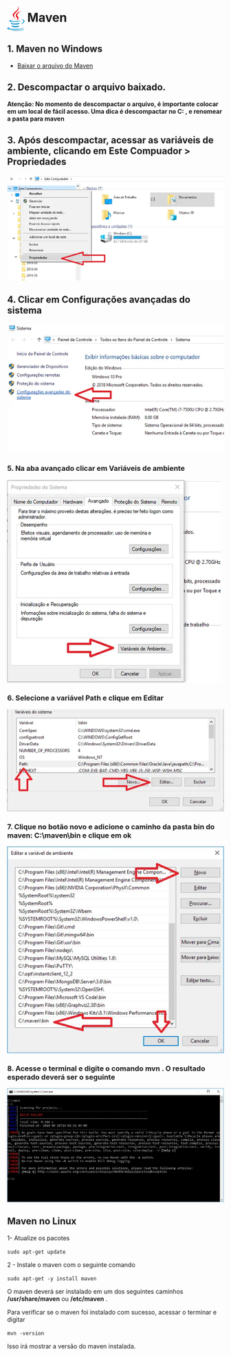 <h1>
    <a href="https://github.com/elizabetefabri">
     <img align="center" width="40px" src="../../.github/JAVA.png"></a>
    <span>Maven</span>
</h1>

## 1. Maven no Windows
- [Baixar o arquivo do Maven](https://dlcdn.apache.org/maven/maven-3/3.9.5/binaries/apache-maven-3.9.5-bin.zip)

## 2. Descompactar o arquivo baixado. 

**Atenção: No momento de descompactar o arquivo, é importante colocar em um local de fácil acesso. Uma dica é descompactar no C: , e renomear  a pasta para maven**

## 3. Após descompactar, acessar as variáveis de ambiente, clicando em **Este Compuador > Propriedades**
![App Screenshot](./img/img-11.png)

## 4. Clicar em Configurações avançadas do sistema
![App Screenshot](./img/img-12.png)

### 5. Na aba avançado clicar em Variáveis de ambiente
![App Screenshot](./img/img-13.png)

### 6. Selecione a variável Path e clique em Editar
![App Screenshot](./img/img-14.png)

### 7. Clique no botão novo e adicione o caminho da pasta bin do maven: C:\maven\bin  e clique em ok
![App Screenshot](./img/img-15.png)

### 8. Acesse o terminal e digite o comando mvn . O resultado esperado deverá ser o seguinte
![App Screenshot](./img/img-16.png)

## Maven no Linux

1-  Atualize os pacotes

`sudo apt-get update`

2 - Instale o maven com o seguinte comando

`sudo apt-get -y install maven`

O maven deverá ser instalado em um dos seguintes caminhos **/usr/share/maven**
 ou **/etc/maven**
.

Para verificar se o maven foi instalado com sucesso, acessar o terminar e digitar

`mvn -version`

Isso irá mostrar a versão do maven instalada.